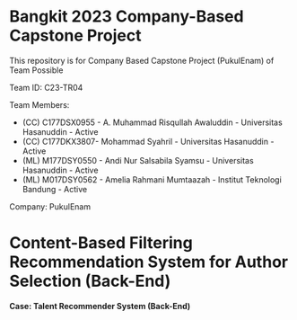 # Bangkit 2023 Company-Based Capstone Project

This repository is for Company Based Capstone Project (PukulEnam) of Team Possible

Team ID: C23-TR04

Team Members:
- (CC) C177DSX0955 - A. Muhammad Risqullah Awaluddin - Universitas Hasanuddin - Active
- (CC) C177DKX3807- Mohammad Syahril - Universitas Hasanuddin - Active
- (ML) M177DSY0550 - Andi Nur Salsabila Syamsu - Universitas Hasanuddin - Active
- (ML) M017DSY0562 - Amelia Rahmani Mumtaazah - Institut Teknologi Bandung - Active

Company: PukulEnam

# Content-Based Filtering Recommendation System for Author Selection (Back-End)
**Case: Talent Recommender System (Back-End)**
